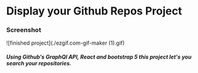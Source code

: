 # Display your Github Repos Project
### Screenshot
![finished project](./ezgif.com-gif-maker (1).gif)

##### Using Github's GraphQl API, React and bootstrap 5 this project let's you search your repositories. 
